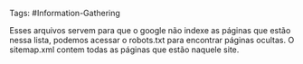 Tags: #Information-Gathering

Esses arquivos servem para que o google não indexe as páginas que estão nessa lista, podemos acessar o robots.txt para encontrar páginas ocultas. O sitemap.xml contem todas as páginas que estão naquele site.